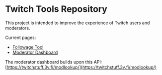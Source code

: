 # Twitch Tools Repository
This project is intended to improve the experience of Twitch users and moderators.

Current pages:
* [Followage Tool](https://twitch.mattjones.one/followage)
* [Moderator Dashboard](https://twitch.mattjones.one/mod-dashboard)

The moderator dashboard builds upon this API: [https://twitchstuff.3v.fi/modlookup/](https://twitchstuff.3v.fi/modlookup/)
